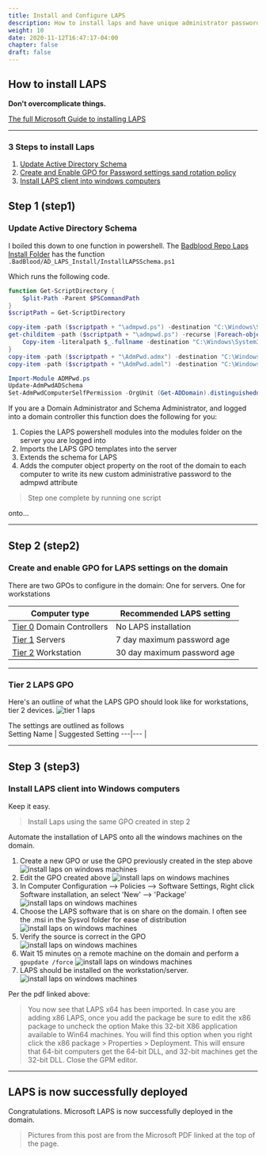 ```yaml
---
title: Install and Configure LAPS
description: How to install laps and have unique administrator passwords on an Active Directory Domain.
weight: 10
date: 2020-11-12T16:47:17-04:00
chapter: false
draft: false
---
```


## How to install LAPS

**Don't overcomplicate things.**

[The full Microsoft Guide to installing LAPS](https://gallery.technet.microsoft.com/step-by-step-deploy-local-7c9ef772/file/150657/1/step%20by%20step%20guide%20to%20deploy%20microsoft%20laps.pdf)

---
### 3 Steps to install Laps
1. [Update Active Directory Schema](#step1)
2. [Create and Enable GPO for Password settings sand rotation policy](#step2)
3. [Install LAPS client into windows computers](#step3)

## Step 1 (step1)
### Update Active Directory Schema

I boiled this down to one function in powershell. The [Badblood Repo Laps Install Folder](https://github.com/davidprowe/BadBlood/tree/master/AD_LAPS_Install)
has the function `.BadBlood/AD_LAPS_Install/InstallLAPSSchema.ps1`

Which runs the following code. 

```powershell
function Get-ScriptDirectory {
    Split-Path -Parent $PSCommandPath
}
$scriptPath = Get-ScriptDirectory

copy-item -path ($scriptpath + "\admpwd.ps") -destination "C:\Windows\System32\WindowsPowerShell\v1.0\Modules"
get-childitem -path ($scriptpath + "\admpwd.ps") -recurse |Foreach-object {
    Copy-item -literalpath $_.fullname -destination "C:\Windows\System32\WindowsPowerShell\v1.0\Modules\admpwd.ps"
}
copy-item -path ($scriptpath + "\AdmPwd.admx") -destination "C:\Windows\PolicyDefinitions"
copy-item -path ($scriptpath + "\AdmPwd.adml") -destination "C:\Windows\PolicyDefinitions\en-US"

Import-Module ADMPwd.ps
Update-AdmPwdADSchema
Set-AdmPwdComputerSelfPermission -OrgUnit (Get-ADDomain).distinguishedname
```

If you are a Domain Administrator and Schema Administrator, and logged into a domain controller this function does the following for you:

1. Copies the LAPS powershell modules into the modules folder on the server you are logged into
2. Imports the LAPS GPO templates into the server
3. Extends the schema for LAPS
4. Adds the computer object property on the root of the domain to each computer to write its new custom administrative password to the admpwd attribute

> Step one complete by running one script

onto...

-------

## Step 2 (step2)
### Create and enable GPO for LAPS settings on the domain

There are two GPOs to configure in the domain: One for servers. One for workstations

| Computer type | Recommended LAPS setting |
| --- | --- |
| [Tier 0](/redforest/phase1/adminaccounts/tier-0-admins/) Domain Controllers | No LAPS installation |
| [Tier 1](/redforest/phase1/adminaccounts/serveradmins/) Servers | 7 day maximum password age |
| [Tier 2](/redforest/phase1/adminaccounts/workstationsadmins/) Workstation | 30 day maximum password age |

----
### Tier 2 LAPS GPO
Here's an outline of what the LAPS GPO should look like for workstations, tier 2 devices.
![tier 1 laps](images/laps1.png)

The settings are outlined as follows  
Setting Name  | Suggested Setting
---|---
  | 
  
---

## Step 3 (step3)
### Install LAPS client into Windows computers

Keep it easy. 
> Install Laps using the same GPO created in step 2

Automate the installation of LAPS onto all the windows machines on the domain.

1. Create a new GPO or use the GPO previously created in the step above
![install laps on windows machines](images/lapsinstall1.jpg)
2. Edit the GPO created above
![install laps on windows machines](images/lapsinstall2.jpg)
3. In Computer Configuration --> Policies --> Software Settings, Right click Software installation, an select 'New' --> 'Package'
![install laps on windows machines](images/lapsinstall3.jpg)
4. Choose the LAPS software that is on share on the domain.  I often see the .msi in the Sysvol folder for ease of distribution
![install laps on windows machines](images/lapsinstall4.jpg)
5. Verify the source is correct in the GPO
![install laps on windows machines](images/lapsinstall5.jpg)
6. Wait 15 minutes on a remote machine on the domain and perform a `gpupdate /force`
![install laps on windows machines](images/lapsinstall6.jpg)
7. LAPS should be installed on the workstation/server.
![install laps on windows machines](images/lapsinstall7.jpg)

Per the pdf linked above:
> You now see that LAPS x64 has been imported. In case you are adding x86 LAPS, once you add the package be sure to edit the x86 package to uncheck the option Make this 32-bit X86 application available to Win64 machines. You will find this option when you right click the x86 package > Properties > Deployment. This will ensure that 64-bit computers get the 64-bit DLL, and 32-bit machines get the 32-bit DLL. Close the GPM editor.
----

## LAPS is now successfully deployed

Congratulations. Microsoft LAPS is now successfully deployed in the domain.

> Pictures from this post are from the Microsoft PDF linked at the top of the page.